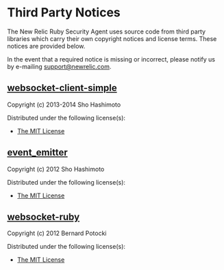 # Third Party Notices

The New Relic Ruby Security Agent uses source code from third party libraries which carry
their own copyright notices and license terms. These notices are provided
below.

In the event that a required notice is missing or incorrect, please notify us
by e-mailing [support@newrelic.com](mailto:support@newrelic.com).


## [websocket-client-simple](https://rubygems.org/gems/websocket-client-simple)

Copyright (c) 2013-2014 Sho Hashimoto

Distributed under the following license(s):

  * [The MIT License](http://opensource.org/licenses/MIT)


## [event_emitter](https://rubygems.org/gems/event_emitter)

Copyright (c) 2012 Sho Hashimoto

Distributed under the following license(s):

  * [The MIT License](http://opensource.org/licenses/MIT)


## [websocket-ruby](https://rubygems.org/gems/websocket)

Copyright (c) 2012 Bernard Potocki

Distributed under the following license(s):

  * [The MIT License](http://opensource.org/licenses/MIT)

